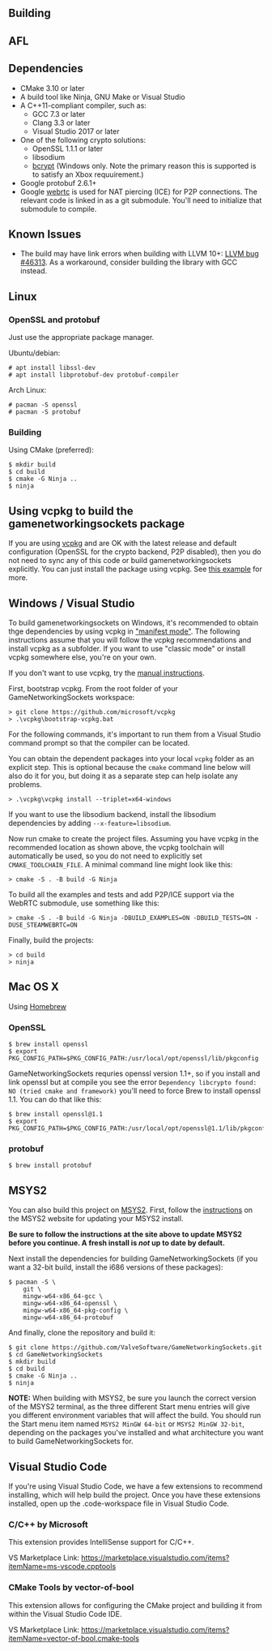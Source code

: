 Building
---

## AFL


## Dependencies

* CMake 3.10 or later
* A build tool like Ninja, GNU Make or Visual Studio
* A C++11-compliant compiler, such as:
  * GCC 7.3 or later
  * Clang 3.3 or later
  * Visual Studio 2017 or later
* One of the following crypto solutions:
  * OpenSSL 1.1.1 or later
  * libsodium
  * [bcrypt](https://docs.microsoft.com/en-us/windows/desktop/api/bcrypt/)
    (Windows only.  Note the primary reason this is supported is to satisfy
    an Xbox requuirement.)
* Google protobuf 2.6.1+
* Google [webrtc](https://opensource.google/projects/webrtc) is used for
  NAT piercing (ICE) for P2P connections.  The relevant code is linked in as a
  git submodule.  You'll need to initialize that submodule to compile.

## Known Issues
* The build may have link errors when building with LLVM 10+:
  [LLVM bug #46313](https://bugs.llvm.org/show_bug.cgi?id=46313). As
  a workaround, consider building the library with GCC instead.

## Linux

### OpenSSL and protobuf

Just use the appropriate package manager.

Ubuntu/debian:

```
# apt install libssl-dev
# apt install libprotobuf-dev protobuf-compiler
```

Arch Linux:

```
# pacman -S openssl
# pacman -S protobuf
```

### Building

Using CMake (preferred):

```
$ mkdir build
$ cd build
$ cmake -G Ninja ..
$ ninja
```

## Using vcpkg to build the gamenetworkingsockets package

If you are using [vcpkg](https://github.com/microsoft/vcpkg/) and are OK with the latest release and default configuration (OpenSSL for the crypto backend, P2P disabled), then you do not need to sync any of this code or build gamenetworkingsockets explicitly.  You can just install the package using vcpkg.  See [this example](examples/vcpkg_example_chat/README.md)
for more.

## Windows / Visual Studio

To build gamenetworkingsockets on Windows, it's recommended to obtain thge dependencies by using vcpkg in ["manifest mode"](https://vcpkg.readthedocs.io/en/latest/users/manifests/).  The following instructions assume that you will follow the vcpkg recommendations and install vcpkg as a subfolder.  If you want to use "classic mode" or install vcpkg somewhere else, you're on your own.

If you don't want to use vcpkg, try the [manual instructions](BUILDING_WINDOWS_MANUAL.md).

First, bootstrap vcpkg.  From the root folder of your GameNetworkingSockets workspace:

```
> git clone https://github.com/microsoft/vcpkg
> .\vcpkg\bootstrap-vcpkg.bat
```

For the following commands, it's important to run them from a Visual Studio command prompt so that the compiler can be located.

You can obtain the dependent packages into your local `vcpkg` folder as an explicit step.  This is optional because the `cmake` command line below will also do it for you, but doing it as a separate step can help isolate any problems.

```
> .\vcpkg\vcpkg install --triplet=x64-windows
```

If you want to use the libsodium backend, install the libsodium dependencies by adding `--x-feature=libsodium`.

Now run cmake to create the project files.  Assuming you have vcpkg in the recommended location as shown above, the vcpkg toolchain will automatically be used, so you do not need to explicitly set `CMAKE_TOOLCHAIN_FILE`.  A minimal command line might look like this:

```
> cmake -S . -B build -G Ninja
```

To build all the examples and tests and add P2P/ICE support via the WebRTC submodule, use something like this:

```
> cmake -S . -B build -G Ninja -DBUILD_EXAMPLES=ON -DBUILD_TESTS=ON -DUSE_STEAMWEBRTC=ON
```

Finally, build the projects:

```
> cd build
> ninja
```

## Mac OS X

Using [Homebrew](https://brew.sh)

### OpenSSL

```
$ brew install openssl
$ export PKG_CONFIG_PATH=$PKG_CONFIG_PATH:/usr/local/opt/openssl/lib/pkgconfig
```
GameNetworkingSockets requries openssl version 1.1+, so if you install and link openssl but at compile you see the error ```Dependency libcrypto found: NO (tried cmake and framework)``` you'll need to force Brew to install openssl 1.1. You can do that like this:
```
$ brew install openssl@1.1
$ export PKG_CONFIG_PATH=$PKG_CONFIG_PATH:/usr/local/opt/openssl@1.1/lib/pkgconfig
```

### protobuf

```
$ brew install protobuf
```

## MSYS2

You can also build this project on [MSYS2](https://www.msys2.org). First,
follow the [instructions](https://github.com/msys2/msys2/wiki/MSYS2-installation) on the
MSYS2 website for updating your MSYS2 install.

**Be sure to follow the instructions at the site above to update MSYS2 before
you continue. A fresh install is *not* up to date by default.**

Next install the dependencies for building GameNetworkingSockets (if you want
a 32-bit build, install the i686 versions of these packages):

```
$ pacman -S \
    git \
    mingw-w64-x86_64-gcc \
    mingw-w64-x86_64-openssl \
    mingw-w64-x86_64-pkg-config \
    mingw-w64-x86_64-protobuf
```

And finally, clone the repository and build it:

```
$ git clone https://github.com/ValveSoftware/GameNetworkingSockets.git
$ cd GameNetworkingSockets
$ mkdir build
$ cd build
$ cmake -G Ninja ..
$ ninja
```

**NOTE:** When building with MSYS2, be sure you launch the correct version of
the MSYS2 terminal, as the three different Start menu entries will give you
different environment variables that will affect the build.  You should run the
Start menu item named `MSYS2 MinGW 64-bit` or `MSYS2 MinGW 32-bit`, depending
on the packages you've installed and what architecture you want to build
GameNetworkingSockets for.


## Visual Studio Code
If you're using Visual Studio Code, we have a few extensions to recommend
installing, which will help build the project. Once you have these extensions
installed, open up the .code-workspace file in Visual Studio Code.

### C/C++ by Microsoft
This extension provides IntelliSense support for C/C++.

VS Marketplace Link: https://marketplace.visualstudio.com/items?itemName=ms-vscode.cpptools

### CMake Tools by vector-of-bool
This extension allows for configuring the CMake project and building it from
within the Visual Studio Code IDE.

VS Marketplace Link: https://marketplace.visualstudio.com/items?itemName=vector-of-bool.cmake-tools
